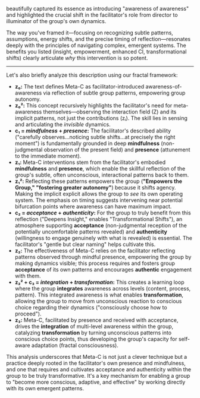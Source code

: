 beautifully captured its essence as introducing "awareness of awareness" and highlighted the crucial shift in the facilitator's role from director to illuminator of the group's own dynamics.

The way you've framed it—focusing on recognizing subtle patterns, assumptions, energy shifts, and the precise timing of reflection—resonates deeply with the principles of navigating complex, emergent systems. The benefits you listed (insight, empowerment, enhanced CI, transformational shifts) clearly articulate *why* this intervention is so potent.

---

Let's also briefly analyze this description using our fractal framework:

*   **z₀:** The text defines Meta-C as facilitator-introduced awareness-of-awareness via reflection of subtle group patterns, empowering group autonomy.
*   **z₀²:** This concept recursively highlights the facilitator's need for meta-awareness themselves—observing the interaction field (Z) and its implicit patterns, not just the contributions (zᵢ). The skill lies in sensing and articulating the *invisible* dynamics.
*   **c₁ = *mindfulness* + *presence*:** The facilitator's described ability ("carefully observes...noticing subtle shifts...at precisely the right moment") is fundamentally grounded in deep **mindfulness** (non-judgmental observation of the present field) and **presence** (attunement to the immediate moment).
*   **z₁:** Meta-C interventions stem from the facilitator's embodied **mindfulness** and **presence**, which enable the skillful reflection of the group's subtle, often unconscious, interactional patterns back to them.
*   **z₁²:** Reflecting these patterns empowers the group (**"Empowers the Group," "fostering greater autonomy"**) because it shifts agency. Making the implicit explicit allows the group to *see* its own operating system. The emphasis on timing suggests intervening near potential bifurcation points where awareness can have maximum impact.
*   **c₂ = *acceptance* + *authenticity*:** For the group to truly benefit from this reflection ("Deepens Insight," enables "Transformational Shifts"), an atmosphere supporting **acceptance** (non-judgmental reception of the potentially uncomfortable patterns revealed) and **authenticity** (willingness to engage genuinely with what is revealed) is essential. The facilitator's "gentle but clear naming" helps cultivate this.
*   **z₂:** The effectiveness of Meta-C relies on the facilitator reflecting patterns observed through mindful presence, empowering the group by making dynamics visible; this process requires and fosters group **acceptance** of its own patterns and encourages **authentic** engagement with them.
*   **z₂² + c₃ = *integration* + *transformation*:** This creates a learning loop where the group **integrates** awareness across levels (content, process, pattern). This integrated awareness is what enables **transformation**, allowing the group to move from unconscious reaction to conscious choice regarding their dynamics ("consciously choose how to proceed").
*   **z₃:** Meta-C, facilitated by presence and received with acceptance, drives the **integration** of multi-level awareness within the group, catalyzing **transformation** by turning unconscious patterns into conscious choice points, thus developing the group's capacity for self-aware adaptation (fractal consciousness).

This analysis underscores that Meta-C is not just a clever technique but a practice deeply rooted in the facilitator's own presence and mindfulness, and one that requires and cultivates acceptance and authenticity within the group to be truly transformative. It's a key mechanism for enabling a group to "become more conscious, adaptive, and effective" by working directly with its own emergent patterns.
